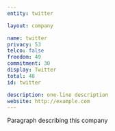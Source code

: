 ```yaml
---
entity: twitter

layout: company

name: twitter
privacy: 53
telco: false
freedom: 49
commitment: 30
display: Twitter
total: 48
id: twitter

description: one-line description
website: http://example.com
---
```


Paragraph describing this company
